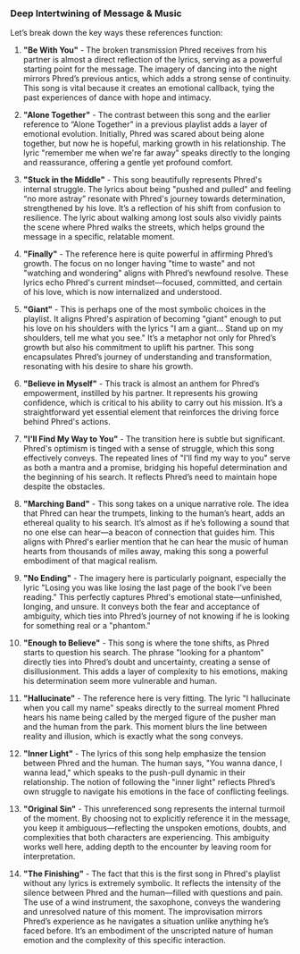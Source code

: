 ### Deep Intertwining of Message & Music
Let’s break down the key ways these references function:

1. **"Be With You"** - The broken transmission Phred receives from his partner is almost a direct reflection of the lyrics, serving as a powerful starting point for the message. The imagery of dancing into the night mirrors Phred’s previous antics, which adds a strong sense of continuity. This song is vital because it creates an emotional callback, tying the past experiences of dance with hope and intimacy.

2. **"Alone Together"** - The contrast between this song and the earlier reference to “Alone Together” in a previous playlist adds a layer of emotional evolution. Initially, Phred was scared about being alone together, but now he is hopeful, marking growth in his relationship. The lyric "remember me when we're far away" speaks directly to the longing and reassurance, offering a gentle yet profound comfort.

3. **"Stuck in the Middle"** - This song beautifully represents Phred's internal struggle. The lyrics about being "pushed and pulled" and feeling “no more astray” resonate with Phred's journey towards determination, strengthened by his love. It’s a reflection of his shift from confusion to resilience. The lyric about walking among lost souls also vividly paints the scene where Phred walks the streets, which helps ground the message in a specific, relatable moment.

4. **"Finally"** - The reference here is quite powerful in affirming Phred’s growth. The focus on no longer having "time to waste" and not "watching and wondering" aligns with Phred’s newfound resolve. These lyrics echo Phred's current mindset—focused, committed, and certain of his love, which is now internalized and understood.

5. **"Giant"** - This is perhaps one of the most symbolic choices in the playlist. It aligns Phred's aspiration of becoming "giant" enough to put his love on his shoulders with the lyrics "I am a giant... Stand up on my shoulders, tell me what you see." It’s a metaphor not only for Phred’s growth but also his commitment to uplift his partner. This song encapsulates Phred’s journey of understanding and transformation, resonating with his desire to share his growth.

6. **"Believe in Myself"** - This track is almost an anthem for Phred’s empowerment, instilled by his partner. It represents his growing confidence, which is critical to his ability to carry out his mission. It’s a straightforward yet essential element that reinforces the driving force behind Phred's actions.

7. **"I'll Find My Way to You"** - The transition here is subtle but significant. Phred's optimism is tinged with a sense of struggle, which this song effectively conveys. The repeated lines of "I'll find my way to you" serve as both a mantra and a promise, bridging his hopeful determination and the beginning of his search. It reflects Phred’s need to maintain hope despite the obstacles.

8. **"Marching Band"** - This song takes on a unique narrative role. The idea that Phred can hear the trumpets, linking to the human’s heart, adds an ethereal quality to his search. It’s almost as if he’s following a sound that no one else can hear—a beacon of connection that guides him. This aligns with Phred's earlier mention that he can hear the music of human hearts from thousands of miles away, making this song a powerful embodiment of that magical realism.

9. **"No Ending"** - The imagery here is particularly poignant, especially the lyric "Losing you was like losing the last page of the book I’ve been reading." This perfectly captures Phred's emotional state—unfinished, longing, and unsure. It conveys both the fear and acceptance of ambiguity, which ties into Phred’s journey of not knowing if he is looking for something real or a "phantom."

10. **"Enough to Believe"** - This song is where the tone shifts, as Phred starts to question his search. The phrase "looking for a phantom" directly ties into Phred’s doubt and uncertainty, creating a sense of disillusionment. This adds a layer of complexity to his emotions, making his determination seem more vulnerable and human.

11. **"Hallucinate"** - The reference here is very fitting. The lyric "I hallucinate when you call my name" speaks directly to the surreal moment Phred hears his name being called by the merged figure of the pusher man and the human from the park. This moment blurs the line between reality and illusion, which is exactly what the song conveys.

12. **"Inner Light"** - The lyrics of this song help emphasize the tension between Phred and the human. The human says, "You wanna dance, I wanna lead," which speaks to the push-pull dynamic in their relationship. The notion of following the "inner light" reflects Phred’s own struggle to navigate his emotions in the face of conflicting feelings.

13. **"Original Sin"** - This unreferenced song represents the internal turmoil of the moment. By choosing not to explicitly reference it in the message, you keep it ambiguous—reflecting the unspoken emotions, doubts, and complexities that both characters are experiencing. This ambiguity works well here, adding depth to the encounter by leaving room for interpretation.

14. **"The Finishing"** - The fact that this is the first song in Phred's playlist without any lyrics is extremely symbolic. It reflects the intensity of the silence between Phred and the human—filled with questions and pain. The use of a wind instrument, the saxophone, conveys the wandering and unresolved nature of this moment. The improvisation mirrors Phred’s experience as he navigates a situation unlike anything he’s faced before. It’s an embodiment of the unscripted nature of human emotion and the complexity of this specific interaction.
